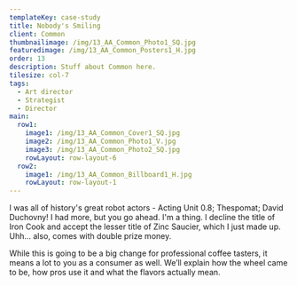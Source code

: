 ```yaml
---
templateKey: case-study
title: Nobody's Smiling
client: Common
thumbnailimage: /img/13_AA_Common_Photo1_SQ.jpg
featuredimage: /img/13_AA_Common_Posters1_H.jpg
order: 13
description: Stuff about Common here.
tilesize: col-7
tags:
  - Art director
  - Strategist
  - Director
main:
  row1:
    image1: /img/13_AA_Common_Cover1_SQ.jpg
    image2: /img/13_AA_Common_Photo1_V.jpg
    image3: /img/13_AA_Common_Photo2_SQ.jpg
    rowLayout: row-layout-6
  row2:
    image1: /img/13_AA_Common_Billboard1_H.jpg
    rowLayout: row-layout-1
---
```

I was all of history's great robot actors - Acting Unit 0.8; Thespomat; David Duchovny! I had more, but you go ahead. I'm a thing. I decline the title of Iron Cook and accept the lesser title of Zinc Saucier, which I just made up. Uhh… also, comes with double prize money.

While this is going to be a big change for professional coffee tasters, it means a lot to you as a consumer as well. We’ll explain how the wheel came to be, how pros use it and what the flavors actually mean.
